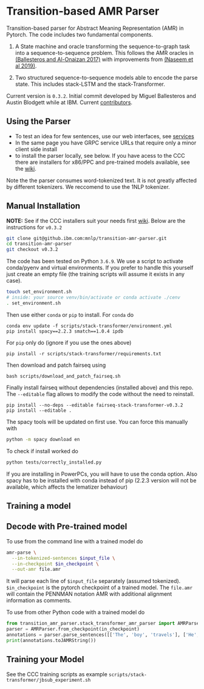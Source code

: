 Transition-based AMR Parser
============================

Transition-based parser for Abstract Meaning Representation (AMR) in Pytorch. The code includes two fundamental components.

1. A State machine and oracle transforming the sequence-to-graph task into a sequence-to-sequence problem. This follows the AMR oracles in [(Ballesteros and Al-Onaizan 2017)](https://arxiv.org/abs/1707.07755v1) with improvements from [(Naseem et al 2019)](https://arxiv.org/abs/1905.13370).

2. Two structured sequence-to-sequence models able to encode the parse state. This includes stack-LSTM and the stack-Transformer. 

Current version is `0.3.2`. Initial commit developed by Miguel Ballesteros and Austin Blodgett while at IBM. Current [contributors](https://github.ibm.com/mnlp/transition-amr-parser/graphs/contributors).

## Using the Parser

- To test an idea for few sentences, use our web interfaces, see [services](https://github.ibm.com/mnlp/transition-amr-parser/wiki/Parsing-Services)
- In the same page you have GRPC service URLs that require only a minor client side install 
- to install the parser locally, see below. If you have acess to the CCC there are installers for x86/PPC and pre-trained models available, see the [wiki](https://github.ibm.com/mnlp/transition-amr-parser/wiki/Installing-in-CCC).

Note the the parser consumes word-tokenized text. It is not greatly affected by
different tokenizers. We reccomend to use the 1NLP tokenizer.

## Manual Installation

**NOTE:** See if the CCC installers suit your needs first
[wiki](https://github.ibm.com/mnlp/transition-amr-parser/wiki/Installing-in-CCC).
Below are the instructions for `v0.3.2`

```bash
git clone git@github.ibm.com:mnlp/transition-amr-parser.git
cd transition-amr-parser
git checkout v0.3.2
```

The code has been tested on Python `3.6.9`. We use a script to activate
conda/pyenv and virtual environments. If you prefer to handle this yourself
just create an empty file (the training scripts will assume it exists in any
case).

```bash
touch set_environment.sh
# inside: your source venv/bin/activate or conda activate ./cenv
. set_environment.sh
```

Then use either `conda` or `pip` to install. For `conda` do

```
conda env update -f scripts/stack-transformer/environment.yml
pip install spacy==2.2.3 smatch==1.0.4 ipdb
```

For `pip` only do (ignore if you use the ones above)

```
pip install -r scripts/stack-transformer/requirements.txt
```

Then download and patch fairseq using

```
bash scripts/download_and_patch_fairseq.sh
```

Finally install fairseq without dependencies (installed above) and this repo.
The `--editable` flag allows to modify the code without the need to reinstall.

```
pip install --no-deps --editable fairseq-stack-transformer-v0.3.2
pip install --editable .
```

The spacy tools will be updated on first use. You can force this manually with 

```bash
python -m spacy download en
```

To check if install worked do

```bash
python tests/correctly_installed.py
```

If you are installing in PowerPCs, you will have to use the conda option. Also
spacy has to be installed with conda instead of pip (2.2.3 version will not be
available, which affects the lematizer behaviour)

## Training a model

## Decode with Pre-trained model

To use from the command line with a trained model do

```bash
amr-parse \
  --in-tokenized-sentences $input_file \
  --in-checkpoint $in_checkpoint \
  --out-amr file.amr
```

It will parse each line of `$input_file` separately (assumed tokenized).
`$in_checkpoint` is the pytorch checkpoint of a trained model. The `file.amr`
will contain the PENNMAN notation AMR with additional alignment information as
comments.

To use from other Python code with a trained model do

```python
from transition_amr_parser.stack_transformer_amr_parser import AMRParser
parser = AMRParser.from_checkpoint(in_checkpoint) 
annotations = parser.parse_sentences([['The', 'boy', 'travels'], ['He', 'visits', 'places']])
print(annotations.toJAMRString())
```

## Training your Model

See the CCC training scripts as example `scripts/stack-transformer/jbsub_experiment.sh`
